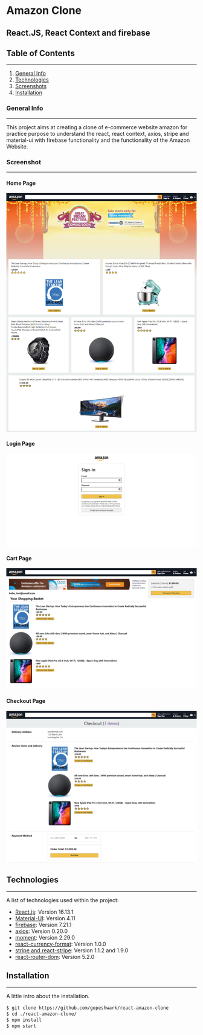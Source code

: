# Amazon Clone

## React.JS, React Context and firebase

## Table of Contents

---

1. [General Info](#general-info)
2. [Technologies](#technologies)
3. [Screenshots](#screenshot)
4. [Installation](#installation)

### General Info

---

This project aims at creating a clone of e-commerce website amazon for practice purpose to understand the react, react context, axios, stripe and material-ui with firebase functionality and the functionality of the Amazon Website.

### Screenshot

---

#### Home Page

![Home Page](public/images/home.png)

#### Login Page

![Login Page](public/images/login.png)

#### Cart Page

![Cart Page](public/images/cart.png)

#### Checkout Page

![Checkout Page](public/images/checkout.png)

## Technologies

---

A list of technologies used within the project:

- [React.js](https://reactjs.org/): Version 16.13.1
- [Material-UI](https://material-ui.com/): Version 4.11
- [firebase](https://firebase.google.com/): Version 7.21.1
- [axios](https://axios-http.com/): Version 0.20.0
- [moment](https://momentjs.com/): Version 2.29.0
- [react-currency-format](https://github.com/mohitgupta8888/react-currency-format): Version 1.0.0
- [stripe and react-stripe](https://stripe.com/docs/stripe-js/react): Version 1.1.2 and 1.9.0
- [react-router-dom](https://reactrouter.com/web/guides/quick-start): Version 5.2.0

## Installation

---

A little intro about the installation.

```
$ git clone https://github.com/gopeshwark/react-amazon-clone
$ cd ./react-amazon-clone/
$ npm install
$ npm start
```

